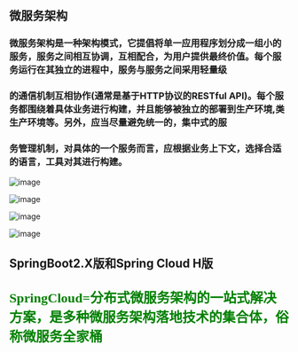 ## 微服务架构
### 微服务架构是一种架构模式，它提倡将单一应用程序划分成一组小的服务，服务之间相互协调，互相配合，为用户提供最终价值。每个服务运行在其独立的进程中，服务与服务之间采用轻量级
### 的通信机制互相协作(通常是基于HTTP协议的RESTful API)。每个服务都围绕着具体业务进行构建，并且能够被独立的部署到生产环境,类生产环境等。另外，应当尽量避免统一的，集中式的服
### 务管理机制，对具体的一个服务而言，应根据业务上下文，选择合适的语言，工具对其进行构建。
![image](https://user-images.githubusercontent.com/48615126/211311093-b7f41775-66fd-48c3-9b8d-0466b35bb5d7.png)



![image](https://user-images.githubusercontent.com/48615126/211313383-f3b0de41-6108-472d-94cb-2d4ab668bdee.png)

![image](https://user-images.githubusercontent.com/48615126/211313563-f9aa4f4a-80f8-48d9-9333-74732908f194.png)

![image](https://user-images.githubusercontent.com/48615126/211313862-4a1d2fb0-12f8-4a6b-bce0-b6f432a9bad8.png)

## SpringBoot2.X版和Spring Cloud H版
## <font face="黑体" color=green size=5>SpringCloud=分布式微服务架构的一站式解决方案，是多种微服务架构落地技术的集合体，俗称微服务全家桶</font>



